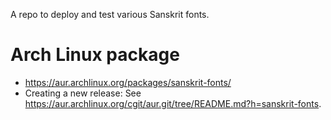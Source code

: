 A repo to deploy and test various Sanskrit fonts.

# Arch Linux package
- <https://aur.archlinux.org/packages/sanskrit-fonts/>
- Creating a new release: See <https://aur.archlinux.org/cgit/aur.git/tree/README.md?h=sanskrit-fonts>.
